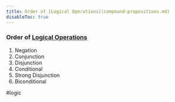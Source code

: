```yaml
---
title: Order of [Logical Operations](compound-propositions.md)
disableToc: true
---
```


### Order of [Logical Operations](compound-propositions.md)
1. Negation
2. Conjunction
3. Disjunction
4. Conditional
5. Strong Disjunction
6. Biconditional

#logic 
